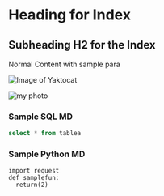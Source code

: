 # Heading for Index
## Subheading H2 for the Index
Normal Content with sample para

![Image of Yaktocat](https://octodex.github.com/images/yaktocat.png)

![my photo](https://github.com/lukemurraynz/awesome-azure-architecture/blob/main/Awesome_Azure_Architecture.png)


### Sample SQL MD

``` sql
select * from tablea
```

### Sample Python MD
``` phyton
import request
def samplefun:
  return(2)
```
